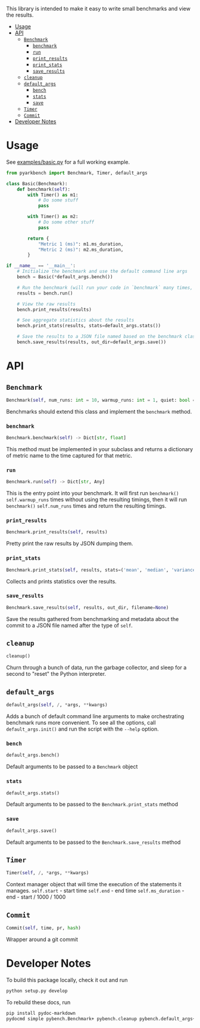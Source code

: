 This library is intended to make it easy to write small benchmarks and view the results.

- [Usage](#usage)
- [API](#api)
  * [`Benchmark`](#benchmark)
    + [`benchmark`](#benchmark)
    + [`run`](#run)
    + [`print_results`](#print-results)
    + [`print_stats`](#print-stats)
    + [`save_results`](#save-results)
  * [`cleanup`](#cleanup)
  * [`default_args`](#default-args)
    + [`bench`](#bench)
    + [`stats`](#stats)
    + [`save`](#save)
  * [`Timer`](#timer)
  * [`Commit`](#commit)
- [Developer Notes](#developer-notes)

# Usage

See [examples/basic.py](examples/basic.py) for a full working example.

```python
from pyarkbench import Benchmark, Timer, default_args

class Basic(Benchmark):
    def benchmark(self):
        with Timer() as m1:
            # Do some stuff
            pass

        with Timer() as m2:
            # Do some other stuff
            pass

        return {
            "Metric 1 (ms)": m1.ms_duration,
            "Metric 2 (ms)": m2.ms_duration,
        }

if __name__ == '__main__':
    # Initialize the benchmark and use the default command line args
    bench = Basic(*default_args.bench())

    # Run the benchmark (will run your code in `benchmark` many times, some to warm up and then some where the timer results are save)
    results = bench.run()

    # View the raw results
    bench.print_results(results)

    # See aggregate statistics about the results
    bench.print_stats(results, stats=default_args.stats())

    # Save the results to a JSON file named based on the benchmark class
    bench.save_results(results, out_dir=default_args.save())
```

# API

## `Benchmark`
```python
Benchmark(self, num_runs: int = 10, warmup_runs: int = 1, quiet: bool = False, commit: pybench.benchmarking_utils.Commit = None)
```

Benchmarks should extend this class and implement the `benchmark` method.

### `benchmark`
```python
Benchmark.benchmark(self) -> Dict[str, float]
```

This method must be implemented in your subclass and returns a dictionary
of metric name to the time captured for that metric.

### `run`
```python
Benchmark.run(self) -> Dict[str, Any]
```

This is the entry point into your benchmark. It will first run `benchmark()`
`self.warmup_runs` times without using the resulting timings, then it will
run `benchmark()` `self.num_runs` times and return the resulting timings.

### `print_results`
```python
Benchmark.print_results(self, results)
```

Pretty print the raw results by JSON dumping them.

### `print_stats`
```python
Benchmark.print_stats(self, results, stats=('mean', 'median', 'variance'))
```

Collects and prints statistics over the results.

### `save_results`
```python
Benchmark.save_results(self, results, out_dir, filename=None)
```

Save the results gathered from benchmarking and metadata about the commit
to a JSON file named after the type of `self`.

## `cleanup`
```python
cleanup()
```

Churn through a bunch of data, run the garbage collector, and sleep for a
second to "reset" the Python interpreter.

## `default_args`
```python
default_args(self, /, *args, **kwargs)
```

Adds a bunch of default command line arguments to make orchestrating
benchmark runs more convenient. To see all the options, call
`default_args.init()` and run the script with the `--help` option.

### `bench`
```python
default_args.bench()
```

Default arguments to be passed to a `Benchmark` object

### `stats`
```python
default_args.stats()
```

Default arguments to be passed to the `Benchmark.print_stats` method

### `save`
```python
default_args.save()
```

Default arguments to be passed to the `Benchmark.save_results` method

## `Timer`
```python
Timer(self, /, *args, **kwargs)
```

Context manager object that will time the execution of the statements it
manages.
    `self.start` - start time
    `self.end` - end time
    `self.ms_duration` - end - start / 1000 / 1000

## `Commit`
```python
Commit(self, time, pr, hash)
```

Wrapper around a git commit

# Developer Notes

To build this package locally, check it out and run

```bash
python setup.py develop
```

To rebuild these docs, run

```bash
pip install pydoc-markdown
pydocmd simple pybench.Benchmark+ pybench.cleanup pybench.default_args+ pybench.Timer pybench.Commit
```